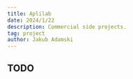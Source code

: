 ```yaml
---
title: Aplilab
date: 2024/1/22
description: Commercial side projects.
tag: project
author: Jakub Adamski
---
```


## TODO
